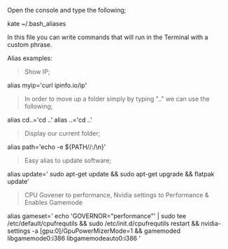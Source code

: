 Open the console and type the following;

  kate ~/.bash_aliases

In this file you can write commands that will run in the Terminal with a custom phrase.

Alias examples:

> Show IP;

  alias myip='curl ipinfo.io/ip'

> In order to move up a folder simply by typing ".." we can use the following;

  alias cd..='cd ..'
  alias ..='cd ..'

> Display our current folder;

  alias path='echo -e ${PATH//:/\\n}'

> Easy alias to update software;

  alias update=' sudo apt-get update && sudo apt-get upgrade && flatpak update'

> CPU Govener to performance, Nvidia settings to Performance & Enables Gamemode

  alias gameset=' echo 'GOVERNOR="performance"' | sudo tee /etc/default/cpufrequtils && sudo /etc/init.d/cpufrequtils restart && nvidia-settings -a [gpu:0]/GpuPowerMizerMode=1 && gamemoded libgamemode0:i386 libgamemodeauto0:i386 ' 
